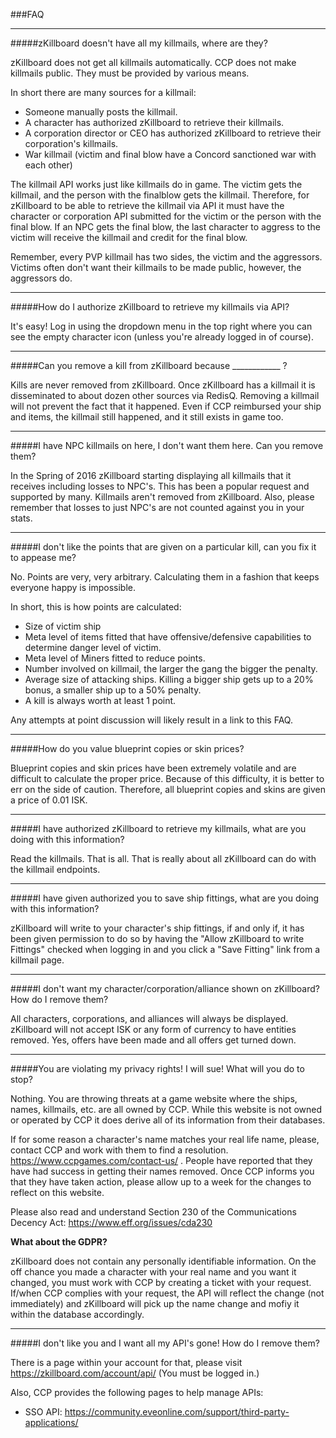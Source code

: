 ###FAQ

***

#####zKillboard doesn&#39;t have all my killmails, where are they?

zKillboard does not get all killmails automatically. CCP does not make killmails public. They must be provided by various means.

In short there are many sources for a killmail:

* Someone manually posts the killmail.
* A character has authorized zKillboard to retrieve their killmails.
* A corporation director or CEO has authorized zKillboard to retrieve their corporation&#39;s killmails.
* War killmail (victim and final blow have a Concord sanctioned war with each other)

The killmail API works just like killmails do in game. The victim gets the killmail, and the person with the finalblow gets the killmail. Therefore, for zKillboard to be able to retrieve the killmail via API it must have the character or corporation API submitted for the victim or the person with the final blow. If an NPC gets the final blow, the last character to aggress to the victim will receive the killmail and credit for the final blow.

Remember, every PVP killmail has two sides, the victim and the aggressors. Victims often don&#39;t want their killmails to be made public, however, the aggressors do. 

***

#####How do I authorize zKillboard to retrieve my killmails via API?

It&#39;s easy! Log in using the dropdown menu in the top right where you can see the empty character icon (unless you&#39;re already logged in of course).

***

#####Can you remove a kill from zKillboard because ____________ ?

Kills are never removed from zKillboard. Once zKillboard has a killmail it is disseminated to about dozen other sources via RedisQ. Removing a killmail will not prevent the fact that it happened. Even if CCP reimbursed your ship and items, the killmail still happened, and it still exists in game too.

***

#####I have NPC killmails on here, I don&#39;t want them here. Can you remove them?

In the Spring of 2016 zKillboard starting displaying all killmails that it receives including losses to NPC&#39;s. This has been a popular request and supported by many. Killmails aren&#39;t removed from zKillboard. Also, please remember that losses to just NPC&#39;s are not counted against you in your stats.

***

#####I don&#39;t like the points that are given on a particular kill, can you fix it to appease me?

No. Points are very, very arbitrary. Calculating them in a fashion that keeps everyone happy is impossible.

In short, this is how points are calculated:

* Size of victim ship
* Meta level of items fitted that have offensive/defensive capabilities to determine danger level of victim.
* Meta level of Miners fitted to reduce points.
* Number involved on killmail, the larger the gang the bigger the penalty.
* Average size of attacking ships. Killing a bigger ship gets up to a 20% bonus, a smaller ship up to a 50% penalty.
* A kill is always worth at least 1 point.

Any attempts at point discussion will likely result in a link to this FAQ.

***

#####How do you value blueprint copies or skin prices?

Blueprint copies and skin prices have been extremely volatile and are difficult to calculate the proper price. Because of this difficulty, it is better to err on the side of caution. Therefore, all blueprint copies and skins are given a price of 0.01 ISK.

***

#####I have authorized zKillboard to retrieve my killmails, what are you doing with this information?

Read the killmails. That is all. That is really about all zKillboard can do with the killmail endpoints.

***

#####I have given authorized you to save ship fittings, what are you doing with this information?

zKillboard will write to your character&#39;s ship fittings, if and only if, it has been given permission to do so by having the "Allow zKillboard to write Fittings" checked when logging in and you click a "Save Fitting" link from a killmail page.

***

#####I don&#39;t want my character/corporation/alliance shown on zKillboard? How do I remove them?

All characters, corporations, and alliances will always be displayed. zKillboard will not accept ISK or any form of currency to have entities removed. Yes, offers have been made and all offers get turned down.

***

#####You are violating my privacy rights! I will sue! What will you do to stop?

Nothing. You are throwing threats at a game website where the ships, names, killmails, etc. are all owned by CCP. While this website is not owned or operated by CCP it does derive all of its information from their databases. 

If for some reason a character&#39;s name matches your real life name, please, contact CCP and work with them to find a resolution. 
https://www.ccpgames.com/contact-us/ . People have reported that they have had success in getting their names removed. Once CCP informs you that they have taken action, please allow up to a week for the changes to reflect on this website.

Please also read and understand Section 230 of the Communications Decency Act: https://www.eff.org/issues/cda230

<strong>What about the GDPR?</strong><br/>

zKillboard does not contain any personally identifiable information. On the off chance you made a character with your real name and you want it changed, you must work with CCP by creating a ticket with your request. If/when CCP complies with your request, the API will reflect the change (not immediately) and zKillboard will pick up the name change and mofiy it within the database accordingly.

***

#####I don&#39;t like you and I want all my API&#39;s gone! How do I remove them?

There is a page within your account for that, please visit https://zkillboard.com/account/api/ (You must be logged in.)

Also, CCP provides the following pages to help manage APIs:

* SSO API: https://community.eveonline.com/support/third-party-applications/
